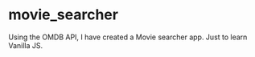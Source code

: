 # movie_searcher
Using the OMDB API, I have created a Movie searcher app. Just to learn Vanilla JS.
